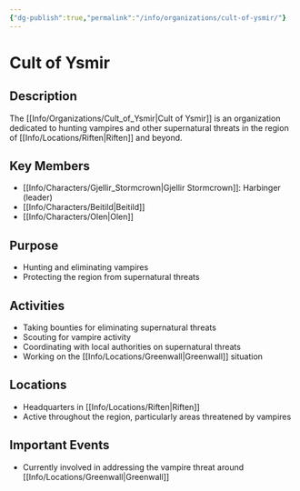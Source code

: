 ```yaml
---
{"dg-publish":true,"permalink":"/info/organizations/cult-of-ysmir/"}
---
```


# Cult of Ysmir

## Description
The [[Info/Organizations/Cult_of_Ysmir\|Cult of Ysmir]] is an organization dedicated to hunting vampires and other supernatural threats in the region of [[Info/Locations/Riften\|Riften]] and beyond.

## Key Members
- [[Info/Characters/Gjellir_Stormcrown\|Gjellir Stormcrown]]: Harbinger (leader)
- [[Info/Characters/Beitild\|Beitild]]
- [[Info/Characters/Olen\|Olen]]

## Purpose
- Hunting and eliminating vampires
- Protecting the region from supernatural threats

## Activities
- Taking bounties for eliminating supernatural threats
- Scouting for vampire activity
- Coordinating with local authorities on supernatural threats
- Working on the [[Info/Locations/Greenwall\|Greenwall]] situation

## Locations
- Headquarters in [[Info/Locations/Riften\|Riften]]
- Active throughout the region, particularly areas threatened by vampires

## Important Events
- Currently involved in addressing the vampire threat around [[Info/Locations/Greenwall\|Greenwall]]
